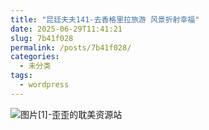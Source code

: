 ```yaml
---
title: "昆廷夫夫141-去香格里拉旅游 风景折射幸福"
date: 2025-06-29T11:41:21
slug: 7b41f028
permalink: /posts/7b41f028/
categories:
  - 未分类
tags:
  - wordpress
---
```


![图片[1]-歪歪的耽美资源站](/images/wp/7b41f028-afa3f162.jpg)

